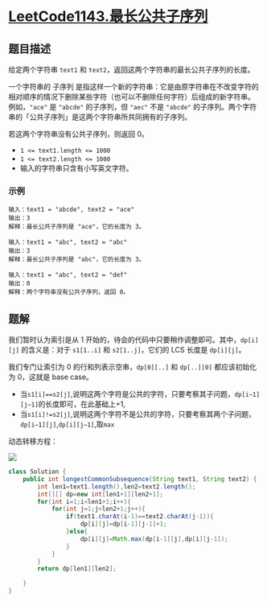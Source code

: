 # [LeetCode1143.最长公共子序列](https://leetcode-cn.com/problems/longest-common-subsequence/)
## 题目描述
给定两个字符串 `text1` 和 `text2`，返回这两个字符串的最长公共子序列的长度。

一个字符串的 子序列 是指这样一个新的字符串：它是由原字符串在不改变字符的相对顺序的情况下删除某些字符（也可以不删除任何字符）后组成的新字符串。
例如，`"ace"` 是 `"abcde"` 的子序列，但 `"aec"` 不是 `"abcde"` 的子序列。两个字符串的「公共子序列」是这两个字符串所共同拥有的子序列。

若这两个字符串没有公共子序列，则返回 0。

- `1 <= text1.length <= 1000`
- `1 <= text2.length <= 1000`
- 输入的字符串只含有小写英文字符。

### 示例
```
输入：text1 = "abcde", text2 = "ace" 
输出：3  
解释：最长公共子序列是 "ace"，它的长度为 3。
```
```
输入：text1 = "abc", text2 = "abc"
输出：3
解释：最长公共子序列是 "abc"，它的长度为 3。
```
```
输入：text1 = "abc", text2 = "def"
输出：0
解释：两个字符串没有公共子序列，返回 0。
```
## 题解
我们暂时认为索引是从 1 开始的，待会的代码中只要稍作调整即可。其中，`dp[i][j]` 的含义是：对于 `s1[1..i]` 和 `s2[1..j]`，它们的 LCS 长度是 `dp[i][j]`。

我们专门让索引为 0 的行和列表示空串，`dp[0][..]` 和 `dp[..][0]` 都应该初始化为 0，这就是 base case。

- 当`s1[i]==s2[j]`,说明这两个字符是公共的字符，只要考察其子问题，`dp[i−1][j−1]`的长度即可，在此基础上+1,
- 当`s1[i]!=s2[j]`,说明这两个字符不是公共的字符，只要考察其两个子问题，`dp[i−1][j]`,`dp[i][j−1]`,取`max`

动态转移方程：

![](https://picgp.oss-cn-beijing.aliyuncs.com/img/20200908212257.png)



```java
class Solution {
    public int longestCommonSubsequence(String text1, String text2) {
        int len1=text1.length(),len2=text2.length();
        int[][] dp=new int[len1+1][len2+1];
        for(int i=1;i<len1+1;i++){
            for(int j=1;j<len2+1;j++){
                if(text1.charAt(i-1)==text2.charAt(j-1)){
                    dp[i][j]=dp[i-1][j-1]+1;
                }else{
                    dp[i][j]=Math.max(dp[i-1][j],dp[i][j-1]);
                }
            }
        }
        return dp[len1][len2];

    }
}
```


